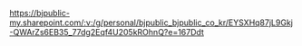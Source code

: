 
https://bjpublic-my.sharepoint.com/:v:/g/personal/bjpublic_bjpublic_co_kr/EYSXHq87jL9Gkj-QWArZs6EB35_77dg2Eqf4U205kROhnQ?e=167Ddt
